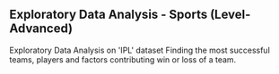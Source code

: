 ## Exploratory Data Analysis - Sports (Level-Advanced)
 
 Exploratory Data Analysis on 'IPL' dataset
 Finding the most successful teams, players and factors contributing win or loss of a team.
 